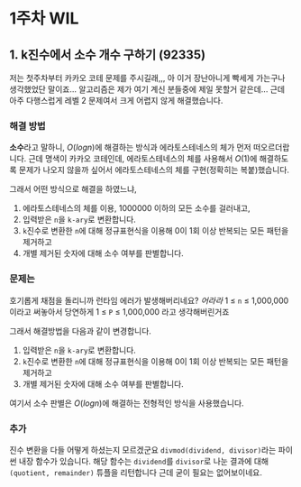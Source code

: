 # 1주차 WIL

## 1. k진수에서 소수 개수 구하기 (92335)
저는 첫주차부터 카카오 코테 문제를 주시길래,,, 아 이거 장난아니게 빡세게 가는구나 생각했었단 말이죠... 알고리즘은 제가 여기 계신 분들중에 제일 못할거 같은데...
근데 아주 다행스럽게 레벨 2 문제여서 크게 어렵지 않게 해결했습니다.

### 해결 방법
**소수**라고 말하니, $O(logn)$에 해결하는 방식과 에라토스테네스의 체가 먼저 떠오르더랍니다.
근데 명색이 카카오 코테인데, 에라토스테네스의 체를 사용해서 $O(1)$에 해결하도록 문제가 나오지 않을까 싶어서 에라토스테네스의 체를 구현(정확히는 복붙)했습니다.

그래서 어떤 방식으로 해결을 하였느냐,
1. 에라토스테네스의 체를 이용, 1000000 이하의 모든 소수를 걸러내고,
2. 입력받은 `n`을 `k-ary`로 변환합니다.
3. `k`진수로 변환한 `n`에 대해 정규표현식을 이용해 0이 1회 이상 반복되는 모든 패턴을 제거하고
4. 개별 제거된 숫자에 대해 소수 여부를 판별합니다.

### 문제는
호기롭게 채점을 돌리니까 런타임 에러가 발생해버리네요? *어라라*
1 ≤ `n` ≤ 1,000,000이라고 써놓아서 당연하게 1 ≤ `P` ≤ 1,000,000 라고 생각해버린거죠

그래서 해결방법을 다음과 같이 변경합니다.
1. 입력받은 `n`을 `k-ary`로 변환합니다.
2. `k`진수로 변환한 `n`에 대해 정규표현식을 이용해 0이 1회 이상 반복되는 모든 패턴을 제거하고
3. 개별 제거된 숫자에 대해 소수 여부를 판별합니다.

여기서 소수 판별은 $O(logn)$에 해결하는 전형적인 방식을 사용했습니다.

### 추가
진수 변환을 다들 어떻게 하셨는지 모르겠군요
`divmod(dividend, divisor)`라는 파이썬 내장 함수가 있습니다.
해당 함수는 `dividend`를 `divisor`로 나눈 결과에 대해 `(quotient, remainder)` 튜플을 리턴합니다
근데 굳이 필요는 없어보이네요.